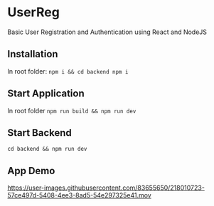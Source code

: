 # UserReg
Basic User Registration and Authentication using React and NodeJS

## Installation
In root folder:
```npm i && cd backend npm i```

## Start Application
In root folder
```npm run build && npm run dev```

## Start Backend
```cd backend && npm run dev```

## App Demo

https://user-images.githubusercontent.com/83655650/218010723-57ce497d-5408-4ee3-8ad5-54e297325e41.mov




